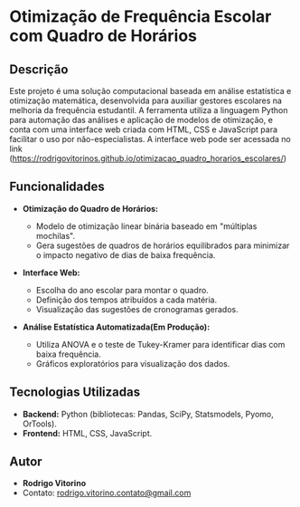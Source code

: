 # Otimização de Frequência Escolar com Quadro de Horários

## Descrição
Este projeto é uma solução computacional baseada em análise estatística e otimização matemática, desenvolvida para auxiliar gestores escolares na melhoria da frequência estudantil. A ferramenta utiliza a linguagem Python para automação das análises e aplicação de modelos de otimização, e conta com uma interface web criada com HTML, CSS e JavaScript para facilitar o uso por não-especialistas. A interface web pode ser acessada no link (https://rodrigovitorinos.github.io/otimizacao_quadro_horarios_escolares/)

## Funcionalidades

- **Otimização do Quadro de Horários:**
  - Modelo de otimização linear binária baseado em "múltiplas mochilas".
  - Gera sugestões de quadros de horários equilibrados para minimizar o impacto negativo de dias de baixa frequência.

- **Interface Web:**
  - Escolha do ano escolar para montar o quadro.
  - Definição dos tempos atribuídos a cada matéria.
  - Visualização das sugestões de cronogramas gerados.
    
- **Análise Estatística Automatizada(Em Produção):**
  - Utiliza ANOVA e o teste de Tukey-Kramer para identificar dias com baixa frequência.
  - Gráficos exploratórios para visualização dos dados.

## Tecnologias Utilizadas
- **Backend:** Python (bibliotecas: Pandas, SciPy, Statsmodels, Pyomo, OrTools).
- **Frontend:** HTML, CSS, JavaScript.



## Autor
- **Rodrigo Vitorino**
- Contato: [rodrigo.vitorino.contato@gmail.com](mailto:rodrigo.vitorino.contato@gmail.com)


